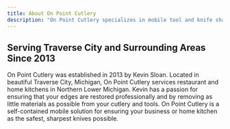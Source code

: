 ```yaml
---
title: About On Point Cutlery
description: "On Point Cutlery specializes in mobile tool and knife sharpening.  We service Northern Lower Michigan."
---
```

## Serving Traverse City and Surrounding Areas Since 2013
On Point Cutlery was established in 2013 by Kevin Sloan.  Located in beautiful Traverse City, Michigan, On Point Cutlery services restaurant and home kitchens in Northern Lower Michigan. Kevin has a passion for ensuring that your edges are restored professionally and by removing as little materials as possible from your cutlery and tools.  On Point Cutlery is a self-contained mobile solution for ensuring your business or home kitchen as the safest, sharpest knives possible.  




